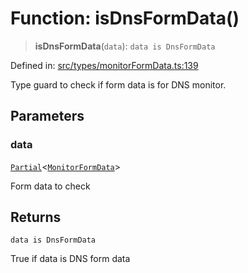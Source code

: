 # Function: isDnsFormData()

> **isDnsFormData**(`data`): `data is DnsFormData`

Defined in: [src/types/monitorFormData.ts:139](https://github.com/Nick2bad4u/Uptime-Watcher/blob/main/src/types/monitorFormData.ts#L139)

Type guard to check if form data is for DNS monitor.

## Parameters

### data

[`Partial`](https://www.typescriptlang.org/docs/handbook/utility-types.html#partialtype)\<[`MonitorFormData`](../type-aliases/MonitorFormData.md)\>

Form data to check

## Returns

`data is DnsFormData`

True if data is DNS form data
